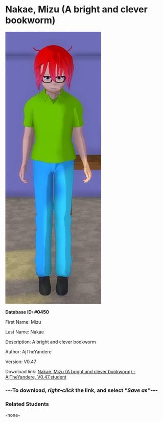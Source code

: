 # Nakae, Mizu (A bright and clever bookworm)

<img src="../../Files/Images/Nakae, Mizu (A bright and clever bookworm).png" title="Nakae, Mizu (A bright and clever bookworm) - AjTheYandere, V0.47">

**Database ID: #0450**

First Name: Mizu

Last Name: Nakae

Description: A bright and clever bookworm

Author: AjTheYandere

Version: V0.47

Download link: <a href="https://raw.githubusercontent.com/Arbiter1223/Daigaku-Gurashi-Custom-Students/master/Files/Student%20Files/Nakae%2C%20Mizu%20(A%20bright%20and%20clever%20bookworm)%20-%20AjTheYandere%2C%20V0.47.student">Nakae, Mizu (A bright and clever bookworm) - AjTheYandere, V0.47.student</a>

### ---**To download, _right-click_ the link, and select _"Save as"_**---

### Related Students

-none-
